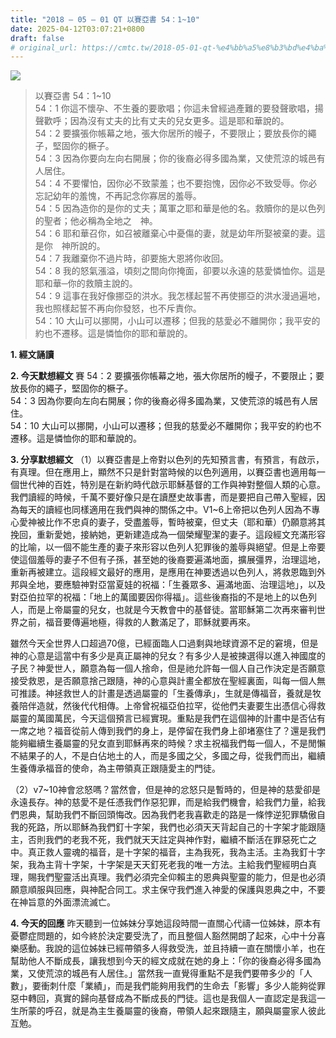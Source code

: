 ```yaml
---
title: "2018 – 05 – 01 QT 以賽亞書 54：1~10"
date: 2025-04-12T03:07:21+0800
draft: false
# original_url: https://cmtc.tw/2018-05-01-qt-%e4%bb%a5%e8%b3%bd%e4%ba%9e%e6%9b%b8-54%ef%bc%9a110
---
```


![](/images/qt.jpg)
> 以賽亞書 54：1\~10  
> 54：1 你這不懷孕、不生養的要歌唱；你這未曾經過產難的要發聲歌唱，揚聲歡呼；因為沒有丈夫的比有丈夫的兒女更多。這是耶和華說的。  
> 54：2 要擴張你帳幕之地，張大你居所的幔子，不要限止；要放長你的繩子，堅固你的橛子。  
> 54：3 因為你要向左向右開展；你的後裔必得多國為業，又使荒涼的城邑有人居住。  
> 54：4 不要懼怕，因你必不致蒙羞；也不要抱愧，因你必不致受辱。你必忘記幼年的羞愧，不再記念你寡居的羞辱。  
> 54：5 因為造你的是你的丈夫；萬軍之耶和華是他的名。救贖你的是以色列的聖者；他必稱為全地之　神。  
> 54：6 耶和華召你，如召被離棄心中憂傷的妻，就是幼年所娶被棄的妻。這是你　神所說的。  
> 54：7 我離棄你不過片時，卻要施大恩將你收回。  
> 54：8 我的怒氣漲溢，頃刻之間向你掩面，卻要以永遠的慈愛憐恤你。這是耶和華─你的救贖主說的。  
> 54：9 這事在我好像挪亞的洪水。我怎樣起誓不再使挪亞的洪水漫過遍地，我也照樣起誓不再向你發怒，也不斥責你。  
> 54：10 大山可以挪開，小山可以遷移；但我的慈愛必不離開你；我平安的約也不遷移。這是憐恤你的耶和華說的。

**1. 經文誦讀**

**2.  今天默想經文**
賽 54：2 要擴張你帳幕之地，張大你居所的幔子，不要限止；要放長你的繩子，堅固你的橛子。  
54：3 因為你要向左向右開展；你的後裔必得多國為業，又使荒涼的城邑有人居住。  
54：10 大山可以挪開，小山可以遷移；但我的慈愛必不離開你；我平安的約也不遷移。這是憐恤你的耶和華說的。

**3. 分享默想經文**
（1）以賽亞書是上帝對以色列的先知預言書，有預言，有啟示，有真理。但在應用上，顯然不只是針對當時候的以色列適用，以賽亞書也適用每一個世代神的百姓，特別是在新約時代啟示耶穌基督的工作與神對整個人類的心意。我們讀經的時候，千萬不要好像只是在讀歷史故事書，而是要把自己帶入聖經，因為每天的讀經也同樣適用在我們與神的關係之中。V1\~6上帝把以色列人因為不專心愛神被比作不忠貞的妻子，受盡羞辱，暫時被棄，但丈夫（耶和華）仍願意將其挽回，重新愛她，接納她，更新建造成為一個榮耀聖潔的妻子。這段經文充滿形容的比喻，以一個不能生產的妻子來形容以色列人犯罪後的羞辱與絕望。但是上帝要使這個羞辱的妻子不但有子孫，甚至她的後裔要遍滿地面，擴展彊界，治理這地，重新再被建立。這段經文最好的應用，是應用在神要透過以色列人，將救恩臨到外邦與全地，要應驗神對亞當夏娃的祝福：「生養眾多、遍滿地面、治理這地」，以及對亞伯拉罕的祝福：「地上的萬國要因你得福」。這些後裔指的不是地上的以色列人，而是上帝屬靈的兒女，也就是今天教會中的基督徒。當耶穌第二次再來審判世界之前，福音要傳遍地極，得救的人數滿足了，耶穌就要再來。

雖然今天全世界人口超過70億，已經面臨人口過剩與地球資源不足的窘境，但是神的心意是這當中有多少是真正屬神的兒女？有多少人是被揀選得以進入神國度的子民？神愛世人，願意為每一個人捨命，但是祂允許每一個人自己作決定是否願意接受救恩，是否願意捨己跟隨，神的心意與計畫全都放在聖經裏面，叫每一個人無可推諉。神拯救世人的計畫是透過屬靈的「生養傳承」，生就是傳福音，養就是牧養陪伴造就，然後代代相傳。上帝曾祝福亞伯拉罕，從他們夫妻要生出憑信心得救屬靈的萬國萬民，今天這個預言已經實現。重點是我們在這個神的計畫中是否佔有一席之地？福音從前人傳到我們的身上，是停留在我們身上卻堵塞住了？還是我們能夠繼續生養屬靈的兒女直到耶穌再來的時候？求主祝福我們每一個人，不是閒懶不結果子的人，不是白佔地土的人，而是多國之父，多國之母，從我們而出，繼續生養傳承福音的使命，為主帶領真正跟隨愛主的門徒。

（2）v7\~10神會忿怒嗎？當然會，但是神的忿怒只是暫時的，但是神的慈愛卻是永遠長存。神的慈愛不是任憑我們作惡犯罪，而是給我們機會，給我們力量，給我們恩典，幫助我們不斷回頭悔改。因為我們老我喜歡走的路是一條悖逆犯罪驕傲自我的死路，所以耶穌為我們釘十字架，我們也必須天天背起自己的十字架才能跟隨主，否則我們的老我不死，我們就天天註定與神作對，繼續不斷活在罪惡死亡之中。真正救人靈魂的福音，是十字架的福音，主為我死，我為主活。主為我釘十字架，我為主背十字架，十字架是天天釘死老我的唯一方法。主給我們聖經明白真理，賜我們聖靈活出真理。我們必須完全仰賴主的恩典與聖靈的能力，但是也必須願意順服與回應，與神配合同工。求主保守我們進入神愛的保護與恩典之中，不要在神旨意的外面漂流滅亡。

**4. 今天的回應**
昨天聽到一位姊妹分享她這段時間一直關心代禱一位姊妹，原本有憂鬱症問題的，如今終於決定要受洗了，而且整個人豁然開朗了起來，心中十分喜樂感動。我說的這位姊妹已經帶領多人得救受洗，並且持續一直在關懷小羊，也在幫助他人不斷成長，讓我想到今天的經文成就在她的身上：「你的後裔必得多國為業，又使荒涼的城邑有人居住。」當然我一直覺得重點不是我們要帶多少的「人數」，要衝刺什麼「業績」，而是我們能夠用我們的生命去「影響」多少人能夠從罪惡中轉回，真實的歸向基督成為不斷成長的門徒。這也是我個人一直認定是我這一生所蒙的呼召，就是為主生養屬靈的後裔，帶領人起來跟隨主，願與屬靈家人彼此互勉。
